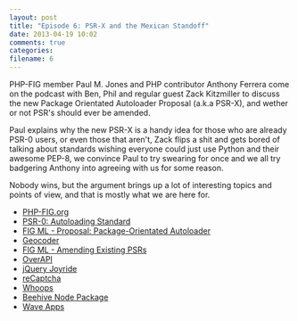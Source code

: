 ```yaml
---
layout: post
title: "Episode 6: PSR-X and the Mexican Standoff"
date: 2013-04-19 10:02
comments: true
categories: 
filename: 6
---
```


PHP-FIG member Paul M. Jones and PHP contributor Anthony Ferrera come on the podcast with Ben, Phil and regular guest Zack Kitzmiller to discuss the new Package Orientated Autoloader Proposal (a.k.a PSR-X), and wether or not PSR's should ever be amended.

Paul explains why the new PSR-X is a handy idea for those who are already PSR-0 users, or even those that aren't, Zack flips a shit and gets bored of talking about standards wishing everyone could just use Python and their awesome PEP-8, we convince Paul to try swearing for once and we all try badgering Anthony into agreeing with us for some reason.

Nobody wins, but the argument brings up a lot of interesting topics and points of view, and that is mostly what we are here for.

* [PHP-FIG.org](http://www.php-fig.org/)
* [PSR-0: Autoloading Standard](https://github.com/php-fig/fig-standards/blob/master/accepted/PSR-0.md)
* [FIG ML - Proposal: Package-Orientated Autoloader](https://groups.google.com/forum/?fromgroups=#!topic/php-fig/qT7mEy0RIuI)
* [Geocoder](http://geocoder-php.org/)
* [FIG ML - Amending Existing PSRs](https://groups.google.com/forum/?fromgroups#!topic/php-fig/YTWBEuDvlwE)
* [OverAPI](http://overapi.com/)
* [jQuery Joyride](https://github.com/zurb/joyride)
* [reCaptcha](https://github.com/AlekseyKorzun/reCaptcha-PHP-5)
* [Whoops](http://filp.github.io/whoops/)
* [Beehive Node Package](https://npmjs.org/package/bee-hive)
* [Wave Apps](https://www.waveapps.com/)